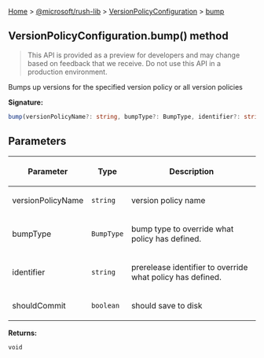 [Home](./index) &gt; [@microsoft/rush-lib](./rush-lib.md) &gt; [VersionPolicyConfiguration](./rush-lib.versionpolicyconfiguration.md) &gt; [bump](./rush-lib.versionpolicyconfiguration.bump.md)

## VersionPolicyConfiguration.bump() method

> This API is provided as a preview for developers and may change based on feedback that we receive. Do not use this API in a production environment.
> 

Bumps up versions for the specified version policy or all version policies

<b>Signature:</b>

```typescript
bump(versionPolicyName?: string, bumpType?: BumpType, identifier?: string, shouldCommit?: boolean): void;
```

## Parameters

|  <p>Parameter</p> | <p>Type</p> | <p>Description</p> |
|  --- | --- | --- |
|  <p>versionPolicyName</p> | <p>`string`</p> | <p>version policy name</p> |
|  <p>bumpType</p> | <p>`BumpType`</p> | <p>bump type to override what policy has defined.</p> |
|  <p>identifier</p> | <p>`string`</p> | <p>prerelease identifier to override what policy has defined.</p> |
|  <p>shouldCommit</p> | <p>`boolean`</p> | <p>should save to disk</p> |

<b>Returns:</b>

`void`

